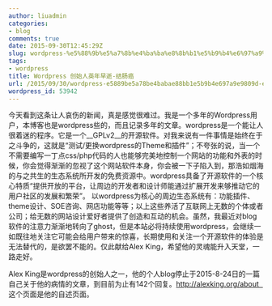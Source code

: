 ```yaml
---
author: liuadmin
categories:
- blog
comments: true
date: 2015-09-30T12:45:29Z
slug: wordpress-%e5%88%9b%e5%a7%8b%e4%ba%ba%e8%8b%b1%e5%b9%b4%e6%97%a9%e9%80%9d-%e7%bb%93%e8%82%a0%e7%99%8c
tags:
- wordpress
title: Wordpress 创始人英年早逝-结肠癌
url: /2015/09/30/wordpress-e5889be5a78be4babae88bb1e5b9b4e697a9e9809d-e7bb93e882a0e7998c/
wordpress_id: 53942
---
```


今天看到这条让人哀伤的新闻，真是感觉很难过。我是一个多年的Wordpress用户，本博客也是wordpress些的，而且记录多年的文章。wordpress是一个能让人很着迷的程序。它是一个__GPLv2__的开源软件。对我来说有一件事情是始终在于之斗争的，这就是“测试/更换wordpress的Theme和插件”；不夸张的说，当一个不需要编写一丁点css/php代码的人也能够完美地控制一个网站的功能和外表的时候，你会觉得渐渐的忽视了这个网站软件本身，你会被一下子陷入到，那浩如烟海的与之共生的生态系统所开发的免费资源中。wordpress具备了开源软件的一个核心特质“提供开放的平台，让周边的开发者和设计师能通过扩展开发来够推动它的用户社区的发展和繁荣”。 以wordpress为核心的周边生态系统有：功能插件、theme设计、SOE咨询、网店功能等等；以上这些养活了互联网上无数的个体或者公司；给无数的网站设计爱好者提供了创造和互动的机会。虽然，我最近对blog软件的注意力渐渐地转向了ghost，但是本站必将持续使用wordpress，会继续一如既往地关注它可能会给用户带来的惊喜，长期使用和关注一个开源软件的体验是无法替代的，是欲罢不能的。仅此献给Alex King，希望他的灵魂能升入天堂，一路走好。

Alex King是wordpress的创始人之一，他的个人blog停止于2015-8-24日的一篇自己关于他的病情的文章，到目前为止有142个回复。[http://alexking.org/about   ](http://alexking.org/about) 这个页面是他的自述页面。


